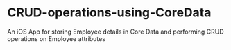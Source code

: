 # CRUD-operations-using-CoreData
An iOS App for storing Employee details in Core Data and performing CRUD operations on Employee attributes
